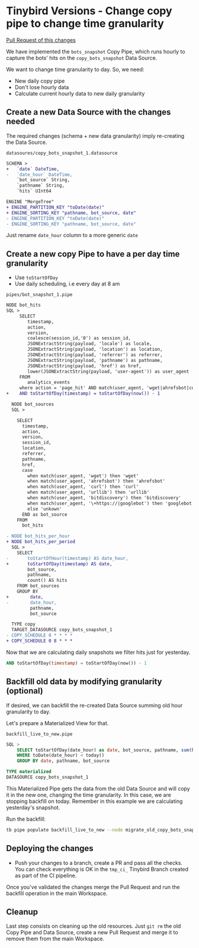 # Tinybird Versions - Change copy pipe to change time granularity

[Pull Request of this changes](https://github.com/tinybirdco/use-case-examples/pull/255)

We have implemented the `bots_snapshot` Copy Pipe, which runs hourly to capture the bots' hits on the `copy_bots_snapshot` Data Source.

We want to change time granularity to day. So, we need:
- New daily copy pipe 
- Don't lose hourly data
- Calculate current hourly data to new daily granularity


## Create a new Data Source with the changes needed

The required changes (schema + new data granularity) imply re-creating the Data Source. 

`datasoures/copy_bots_snapshot_1.datasource`

```diff
SCHEMA >
+   `date` DateTime,
-   `date_hour` DateTime,
    `bot_source` String,
    `pathname` String,
    `hits` UInt64

ENGINE "MergeTree"
+ ENGINE_PARTITION_KEY "toDate(date)"
+ ENGINE_SORTING_KEY "pathname, bot_source, date"
- ENGINE_PARTITION_KEY "toDate(date)"
- ENGINE_SORTING_KEY "pathname, bot_source, date"
```

Just rename `date_hour` column to a more generic `date`
  
## Create a new copy Pipe to have a per day time granularity

- Use `toStartOfDay` 
- Use daily scheduling, i.e every day at 8 am

`pipes/bot_snapshot_1.pipe`

```diff
NODE bot_hits
SQL >
     SELECT
        timestamp,
        action,
        version,
        coalesce(session_id,'0') as session_id,
        JSONExtractString(payload, 'locale') as locale,
        JSONExtractString(payload, 'location') as location,
        JSONExtractString(payload, 'referrer') as referrer,
        JSONExtractString(payload, 'pathname') as pathname,
        JSONExtractString(payload, 'href') as href,
        lower(JSONExtractString(payload, 'user-agent')) as user_agent
     FROM
        analytics_events
     where action = 'page_hit' AND match(user_agent, 'wget|ahrefsbot|curl|urllib|   bitdiscovery|\+https://|googlebot')
+    AND toStartOfDay(timestamp) = toStartOfDay(now()) - 1

  NODE bot_sources
  SQL >

    SELECT
      timestamp,
      action,
      version,
      session_id,
      location,
      referrer,
      pathname,
      href,
      case
        when match(user_agent, 'wget') then 'wget'
        when match(user_agent, 'ahrefsbot') then 'ahrefsbot'
        when match(user_agent, 'curl') then 'curl'
        when match(user_agent, 'urllib') then 'urllib'
        when match(user_agent, 'bitdiscovery') then 'bitdiscovery'
        when match(user_agent, '\+https://|googlebot') then 'googlebot'
        else 'unkown'
      END as bot_source
    FROM
      bot_hits

- NODE bot_hits_per_hour
+ NODE bot_hits_per_period
  SQL >
    SELECT
-       toStartOfHour(timestamp) AS date_hour,
+       toStartOfDay(timestamp) AS date,
        bot_source,
        pathname,
        count() AS hits
    FROM bot_sources
    GROUP BY
+        date,
-        date_hour,
         pathname,
         bot_source

  TYPE copy
  TARGET_DATASOURCE copy_bots_snapshot_1
- COPY_SCHEDULE 0 * * * *
+ COPY_SCHEDULE 0 8 * * *
```

Now that we are calculating daily snapshots we filter hits just for yesterday.

```sql
AND toStartOfDay(timestamp) = toStartOfDay(now()) - 1
```

## Backfill old data by modifying granularity (optional)

If desired, we can backfill the re-created Data Source summing old hour granularity to day.

Let's prepare a Materialized View for that.

`backfill_live_to_new.pipe`
```sql
SQL >
    SELECT toStartOfDay(date_hour) as date, bot_source, pathname, sum(hits) as hits FROM copy_bots_snapshot
    WHERE toDate(date_hour) < today()
    GROUP BY date, pathname, bot_source

TYPE materialized
DATASOURCE copy_bots_snapshot_1
```

This Materialized Pipe gets the data from the old Data Source and will copy it in the new one, changing the time granularity. In this case, we are stopping backfill on today. Remember in this example we are calculating yesterday's snapshot.

Run the backfill:

```bash
tb pipe populate backfill_live_to_new --node migrate_old_copy_bots_snapshot --wait
```

## Deploying the changes

- Push your changes to a branch, create a PR and pass all the checks. You can check everything is OK in the `tmp_ci_` Tinybird Branch created as part of the CI pipeline.

Once you've validated the changes merge the Pull Request and run the backfill operation in the main Workspace.

## Cleanup

Last step consists on cleaning up the old resources. Just `git rm` the old Copy Pipe and Data Source, create a new Pull Request and merge it to remove them from the main Workspace.